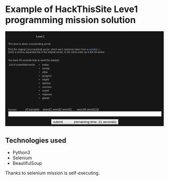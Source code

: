 # Example of HackThisSite Leve1 programming mission solution

![Level1 mission](mission.png)

## Technologies used
* Python3
* Selenium
* BeautifulSoup

Thanks to selenium mission is self-executing.